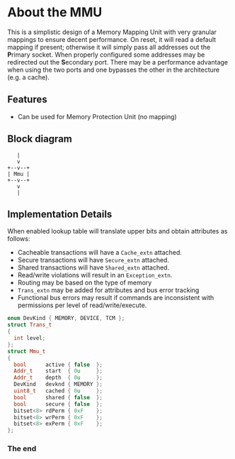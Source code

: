 About the MMU
=============

This is a simplistic design of a Memory Mapping Unit with very granular
mappings to ensure decent performance. On reset, it will
read a default mapping if present; otherwise it will simply
pass all addresses out the **P**rimary socket. When properly configured
some addresses may be redirected out the **S**econdary port.
There may be a performance advantage when using the two ports and
one bypasses the other in the architecture (e.g. a cache).

Features
--------
- Can be used for Memory Protection Unit (no mapping)

Block diagram
-------------

```
   |
   v
+--v--+
| Mmu |
+--v--+
   v
   |
```

Implementation Details
----------------------

When enabled lookup table will translate upper bits and obtain attributes as
follows:

- Cacheable transactions will have a `Cache_extn` attached.
- Secure transactions will have `Secure_extn` attached.
- Shared transactions will have `Shared_extn` attached.
- Read/write violations will result in an `Exception_extn`.
- Routing may be based on the type of memory
- `Trans_extn` may be added for attributes and bus error tracking
- Functional bus errors may result if commands are inconsistent with permissions
  per level of read/write/execute.

```cpp
enum DevKind { MEMORY, DEVICE, TCM };
struct Trans_t
{
  int level;
};
struct Mmu_t
{
  bool      active { false  };
  Addr_t    start  { 0u     };
  Addr_t    depth  { 0u     };
  DevKind   devknd { MEMORY };
  uint8_t   cached { 0u     };
  bool      shared { false  };
  bool      secure { false  };
  bitset<8> rdPerm { 0xF    };
  bitset<8> wrPerm { 0xF    };
  bitset<8> exPerm { 0xF    };
};
```

### The end
